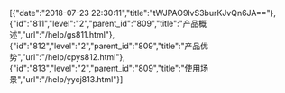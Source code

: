 [{"date":"2018-07-23 22:30:11","title":"tWJPAO9lvS3burKJvQn6JA=="},{"id":"811","level":"2","parent_id":"809","title":"产品概述","url":"/help/gs811.html"},{"id":"812","level":"2","parent_id":"809","title":"产品优势","url":"/help/cpys812.html"},{"id":"813","level":"2","parent_id":"809","title":"使用场景","url":"/help/yycj813.html"}]